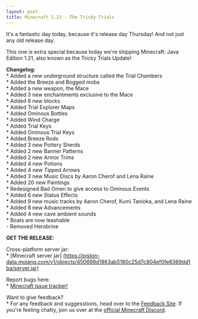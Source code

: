 ```yaml
---
layout: post
title: Minecraft 1.21 - The Tricky Trials
---
```


It's a fantastic day today, because it's release day Thursday! And not just any old release day.<br>

This one is extra special because today we're shipping Minecraft: Java Edition 1.21, also known as the Tricky Trials Update!<br>

**Changelog:**<br>
\* Added a new underground structure called the Trial Chambers<br>
\* Added the Breeze and Bogged mobs<br>
\* Added a new weapon, the Mace<br>
\* Added 3 new enchantments exclusive to the Mace<br>
\* Added 8 new blocks<br>
\* Added Trial Explorer Maps<br>
\* Added Ominous Bottles<br>
\* Added Wind Charge<br>
\* Added Trial Keys<br>
\* Added Ominous Trial Keys<br>
\* Added Breeze Rods<br>
\* Added 3 new Pottery Sherds<br>
\* Added 2 new Banner Patterns<br>
\* Added 2 new Armor Trims<br>
\* Added 4 new Potions<br>
\* Added 4 new Tipped Arrows<br>
\* Added 3 new Music Discs by Aaron Cherof and Lena Raine<br>
\* Added 20 new Paintings<br>
\* Redesigned Bad Omen to give access to Ominous Events<br>
\* Added 6 new Status Effects<br>
\* Added 9 new music tracks by Aaron Cherof, Kumi Tanioka, and Lena Raine<br>
\* Added 8 new Advancements<br>
\* Added 4 new cave ambient sounds<br>
\* Boats are now leashable<br>
\- Removed Herobrine<br>

**GET THE RELEASE:**<br>

Cross-platform server jar:<br>
\* [Minecraft server jar] (https://piston-data.mojang.com/v1/objects/450698d1863ab5180c25d7c804ef0fe6369dd1ba/server.jar)<br>

Report bugs here:<br>
\* [Minecraft issue tracker!](https://bugs.mojang.com/browse/MC)<br>

Want to give feedback?<br>
\* For any feedback and suggesstions, head over to the [Feedback Site](https://feedback.minecraft.net). If you're feeling chatty, join us over at the [official Minecraft Discord](https://discordapp.com/invite/minecraft).

